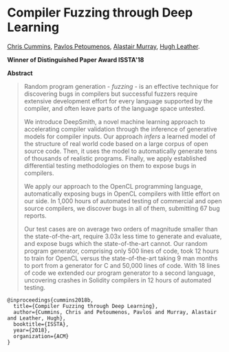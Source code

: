 # Compiler Fuzzing through Deep Learning
[Chris Cummins](http://chriscummins.cc/),
[Pavlos Petoumenos](http://homepages.inf.ed.ac.uk/ppetoume/),
[Alastair Murray](http://www.alastairmurray.co.uk),
[Hugh Leather](http://homepages.inf.ed.ac.uk/hleather/).

**Winner of Distinguished Paper Award ISSTA'18**

**Abstract**

> Random program generation - *fuzzing* - is an effective technique for
> discovering bugs in compilers but successful fuzzers require extensive
> development effort for every language supported by the compiler, and often
> leave parts of the language space untested.
>
> We introduce DeepSmith, a novel machine learning approach to accelerating
> compiler validation through the inference of generative models for compiler
> inputs. Our approach *infers* a learned model of the structure of real
> world code based on a large corpus of open source code. Then, it uses the
> model to automatically generate tens of thousands of realistic programs.
> Finally, we apply established differential testing methodologies on them to
> expose bugs in compilers.
>
> We apply our approach to the OpenCL programming language, automatically
> exposing bugs in OpenCL compilers with little effort on our side. In 1,000
> hours of automated testing of commercial and open source compilers, we
> discover bugs in all of them, submitting 67 bug reports.
>
> Our test cases are on average two orders of magnitude smaller than the
> state-of-the-art, require 3.03x less time to generate and evaluate, and
> expose bugs which the state-of-the-art cannot. Our random program
> generator, comprising only 500 lines of code, took 12 hours to train for
> OpenCL versus the state-of-the-art taking 9 man months to port from a
> generator for C and 50,000 lines of code. With 18 lines of code we extended
> our program generator to a second language, uncovering crashes in Solidity
> compilers in 12 hours of automated testing.

```
@inproceedings{cummins2018b,
  title={Compiler Fuzzing through Deep Learning},
  author={Cummins, Chris and Petoumenos, Pavlos and Murray, Alastair and Leather, Hugh},
  booktitle={ISSTA},
  year={2018},
  organization={ACM}
}
```
